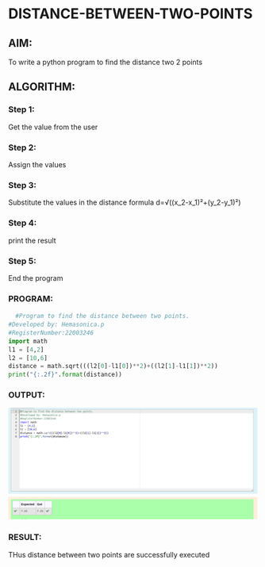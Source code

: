 # DISTANCE-BETWEEN-TWO-POINTS

## AIM:
To write a python program to find the distance two 2 points
## ALGORITHM:

### Step 1: 
Get the value from the user
### Step 2: 
Assign the values
### Step 3: 
Substitute the values in the distance formula  d=√((x_2-x_1)²+(y_2-y_1)²)
### Step 4:
print the result 
### Step 5: 
End the program

### PROGRAM:
```python
  #Program to find the distance between two points.
#Developed by: Hemasonica.p
#RegisterNumber:22003246
import math
l1 = [4,2]
l2 = [10,6]
distance = math.sqrt(((l2[0]-l1[0])**2)+((l2[1]-l1[1])**2))
print("{:.2f}".format(distance))
```

### OUTPUT:
![OUTPUT](distance.png)


### RESULT:
THus distance between two points are successfully executed

